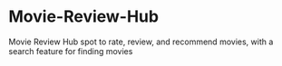 # Movie-Review-Hub
 Movie Review Hub spot to rate, review, and recommend movies, with a search feature for finding movies
